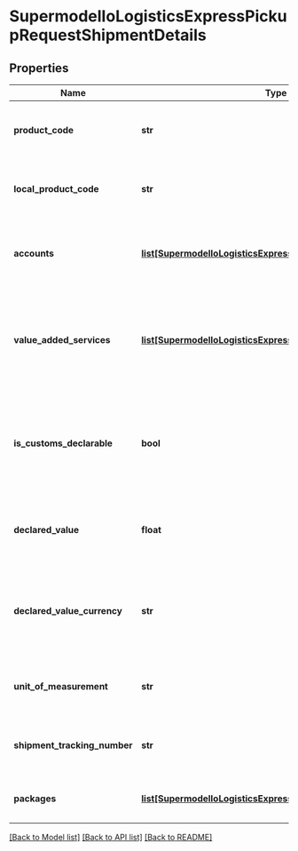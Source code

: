 # SupermodelIoLogisticsExpressPickupRequestShipmentDetails

## Properties
Name | Type | Description | Notes
------------ | ------------- | ------------- | -------------
**product_code** | **str** | Please provide DHL Express Global product code of the shipment | 
**local_product_code** | **str** | Please provide DHL Express Local product code of the shipment | [optional] 
**accounts** | [**list[SupermodelIoLogisticsExpressAccount]**](SupermodelIoLogisticsExpressAccount.md) | Please enter all the DHL Express accounts related to this shipment | [optional] 
**value_added_services** | [**list[SupermodelIoLogisticsExpressValueAddedServicesRates]**](SupermodelIoLogisticsExpressValueAddedServicesRates.md) | This section communicates additional shipping services, such as Insurance (or Shipment Value Protection). | [optional] 
**is_customs_declarable** | **bool** | For customs purposes please advise if your shipment is dutiable (true) or non dutiable (false) | 
**declared_value** | **float** | For customs purposes please advise on declared value of the shipment | [optional] 
**declared_value_currency** | **str** | For customs purposes please advise on declared value currency code of the shipment | [optional] 
**unit_of_measurement** | **str** | Please enter Unit of measurement - metric,imperial | 
**shipment_tracking_number** | **str** | Please provide Shipment Identification number (AWB number) | [optional] 
**packages** | [**list[SupermodelIoLogisticsExpressPackageRR]**](SupermodelIoLogisticsExpressPackageRR.md) | Here you can define properties per package | 

[[Back to Model list]](../README.md#documentation-for-models) [[Back to API list]](../README.md#documentation-for-api-endpoints) [[Back to README]](../README.md)

